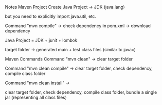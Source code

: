 Notes
Maven Project
Create Java Project -> JDK (java.lang)

but you need to explicitly import java.util, etc.

Command "mvn compile" -> check dependency in pom.xml -> download dependency

Java Project = JDK + junit + lombok

target folder -> generated main + test class files (similar to javac)

Maven Commands
Command "mvn clean" -> clear target folder

Command "mvn clean compile" -> clear target folder, check dependency, compile class folder

Command "mvn clean install" ->

clear target folder, check dependency, compile class folder, bundle a single jar (representing all class files)